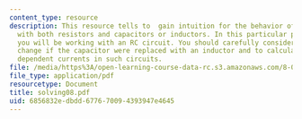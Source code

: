 ```yaml
---
content_type: resource
description: This resource tells to  gain intuition for the behavior of DC circuits
  with both resistors and capacitors or inductors. In this particular problem solving
  you will be working with an RC circuit. You should carefully consider what would
  change if the capacitor were replaced with an inductor and to calculate the time
  dependent currents in such circuits.
file: /media/https%3A/open-learning-course-data-rc.s3.amazonaws.com/8-02-physics-ii-electricity-and-magnetism-spring-2007/6856832edbdd677670094393947e4645_solving08.pdf
file_type: application/pdf
resourcetype: Document
title: solving08.pdf
uid: 6856832e-dbdd-6776-7009-4393947e4645
---
```

